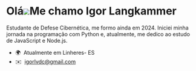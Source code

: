Olá![](https://user-images.githubusercontent.com/18350557/176309783-0785949b-9127-417c-8b55-ab5a4333674e.gif)Me chamo Igor Langkammer
=======================================================================================================================================

Estudante de Defese Cibernética, me formo ainda em 2024. Iniciei minha jornada na programação com Python e, atualmente, me dedico ao estudo de JavaScript e Node.js.

*   🌍  Atualmente em Linheres- ES
*   ✉️  [igorlvdc@gmail.com](mailto:igorlvdc@gmail.com)

<!--
**igorlangk/igorlangk** is a ✨ _special_ ✨ repository because its `README.md` (this file) appears on your GitHub profile.

Here are some ideas to get you started:

- 🔭 I’m currently working on ...
- 🌱 I’m currently learning ...
- 👯 I’m looking to collaborate on ...
- 🤔 I’m looking for help with ...
- 💬 Ask me about ...
- 📫 How to reach me: ...
- 😄 Pronouns: ...
- ⚡ Fun fact: ...
-->
